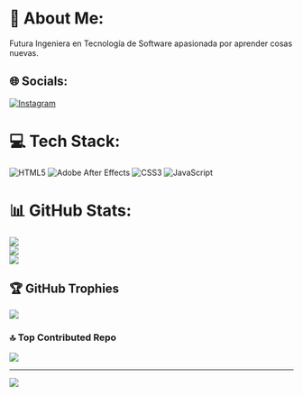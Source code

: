 # 💫 About Me:
Futura Ingeniera en Tecnología de Software apasionada por aprender cosas nuevas.


## 🌐 Socials:
[![Instagram](https://img.shields.io/badge/Instagram-%23E4405F.svg?logo=Instagram&logoColor=white)](https://instagram.com/csslz04) 

# 💻 Tech Stack:
![HTML5](https://img.shields.io/badge/html5-%23E34F26.svg?style=for-the-badge&logo=html5&logoColor=white) ![Adobe After Effects](https://img.shields.io/badge/Adobe%20After%20Effects-9999FF.svg?style=for-the-badge&logo=Adobe%20After%20Effects&logoColor=white) ![CSS3](https://img.shields.io/badge/css3-%231572B6.svg?style=for-the-badge&logo=css3&logoColor=white) ![JavaScript](https://img.shields.io/badge/javascript-%23323330.svg?style=for-the-badge&logo=javascript&logoColor=%23F7DF1E)
# 📊 GitHub Stats:
![](https://github-readme-stats.vercel.app/api?username=Cassandrap04&theme=dark&hide_border=false&include_all_commits=false&count_private=false)<br/>
![](https://github-readme-streak-stats.herokuapp.com/?user=Cassandrap04&theme=dark&hide_border=false)<br/>
![](https://github-readme-stats.vercel.app/api/top-langs/?username=Cassandrap04&theme=dark&hide_border=false&include_all_commits=false&count_private=false&layout=compact)

## 🏆 GitHub Trophies
![](https://github-profile-trophy.vercel.app/?username=Cassandrap04&theme=cobalt&no-frame=false&no-bg=true&margin-w=4)

### 🔝 Top Contributed Repo
![](https://github-contributor-stats.vercel.app/api?username=Cassandrap04&limit=5&theme=dark&combine_all_yearly_contributions=true)

---
[![](https://visitcount.itsvg.in/api?id=Cassandrap04&icon=0&color=0)](https://visitcount.itsvg.in)

<!-- Proudly created with GPRM ( https://gprm.itsvg.in ) -->
